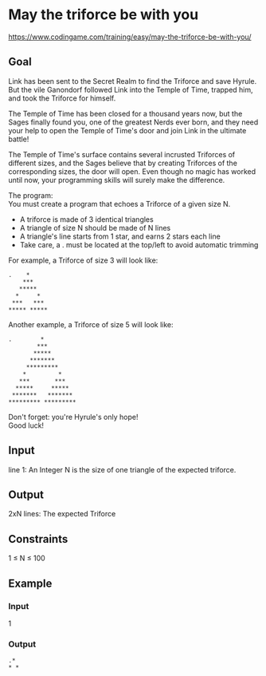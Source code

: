 # May the triforce be with you
https://www.codingame.com/training/easy/may-the-triforce-be-with-you/

## Goal
Link has been sent to the Secret Realm to find the Triforce and save Hyrule. But the vile Ganondorf followed Link into the Temple of Time, trapped him, and took the Triforce for himself.

The Temple of Time has been closed for a thousand years now, but the Sages finally found you, one of the greatest Nerds ever born, and they need your help to open the Temple of Time's door and join Link in the ultimate battle!

The Temple of Time's surface contains several incrusted Triforces of different sizes, and the Sages believe that by creating Triforces of the corresponding sizes, the door will open. Even though no magic has worked until now, your programming skills will surely make the difference.

The program: <br>
You must create a program that echoes a Triforce of a given size N.

- A triforce is made of 3 identical triangles
- A triangle of size N should be made of N lines
- A triangle's line starts from 1 star, and earns 2 stars each line
- Take care, a . must be located at the top/left to avoid automatic trimming

For example, a Triforce of size 3 will look like: <br>

    .    *
        ***
       *****
      *     *
     ***   ***
    ***** *****


Another example, a Triforce of size 5 will look like: <br>

    .        *
            ***
           *****
          *******
         *********
        *         *
       ***       ***
      *****     *****
     *******   *******
    ********* *********

Don't forget: you're Hyrule's only hope! <br>
Good luck!

## Input
line 1: An Integer N is the size of one triangle of the expected triforce.

## Output
2xN lines: The expected Triforce

## Constraints
1 ≤ N ≤ 100

## Example
### Input
1

### Output

    .*
    * *
